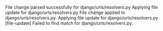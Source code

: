 File change parsed successfully for django/urls/resolvers.py
Applying file update for django/urls/resolvers.py
File change applied to django/urls/resolvers.py.
Applying file update for django/urls/resolvers.py
[file-update] Failed to find match for django/urls/resolvers.py.
